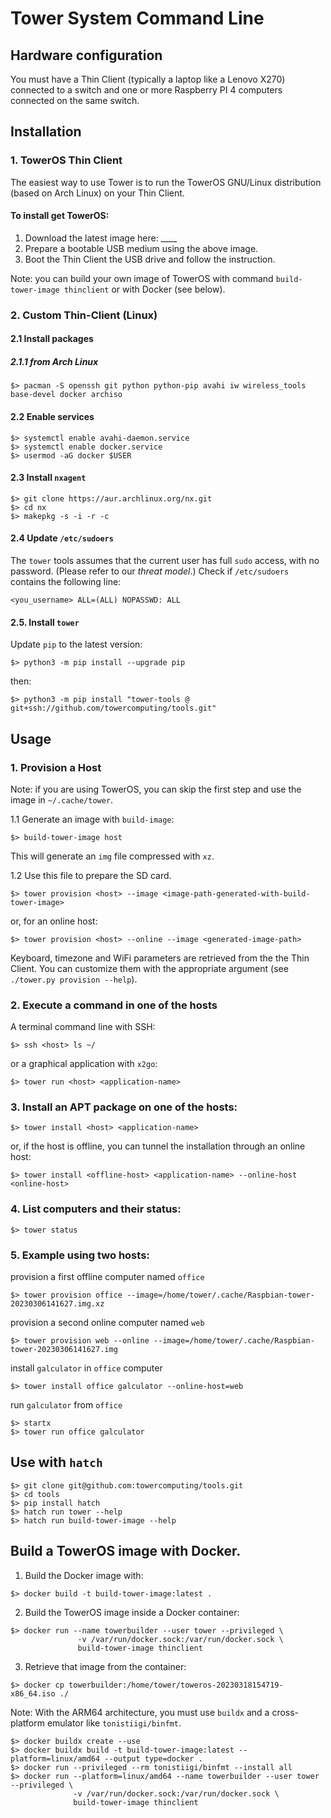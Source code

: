 # Tower System Command Line

## Hardware configuration

You must have a Thin Client (typically a laptop like a Lenovo X270) connected to a switch and one or more Raspberry PI 4 computers connected on the same switch.

## Installation

### 1. TowerOS Thin Client

The easiest way to use Tower is to run the TowerOS GNU/Linux distribution (based on Arch Linux) on your Thin Client.

#### To install get TowerOS:
1. Download the latest image here: ____
2. Prepare a bootable USB medium using the above image.
3. Boot the Thin Client the USB drive and follow the instruction.

Note: you can build your own image of TowerOS with command `build-tower-image thinclient` or with Docker (see below).

### 2. Custom Thin-Client (Linux)

#### 2.1 Install packages

##### 2.1.1 from Arch Linux
```
$> pacman -S openssh git python python-pip avahi iw wireless_tools base-devel docker archiso
```

#### 2.2 Enable services

```
$> systemctl enable avahi-daemon.service
$> systemctl enable docker.service
$> usermod -aG docker $USER
```

#### 2.3 Install `nxagent`

```
$> git clone https://aur.archlinux.org/nx.git
$> cd nx
$> makepkg -s -i -r -c
```

#### 2.4 Update `/etc/sudoers`

The `tower` tools assumes that the current user has full `sudo` access, with no password. (Please refer to our *threat model*.)
Check if `/etc/sudoers` contains the following line:

```
<you_username> ALL=(ALL) NOPASSWD: ALL
```

#### 2.5. Install `tower`

Update `pip` to the latest version:

```
$> python3 -m pip install --upgrade pip
```

then:

```
$> python3 -m pip install "tower-tools @ git+ssh://github.com/towercomputing/tools.git"
```

## Usage

### 1. Provision a Host

Note: if you are using TowerOS, you can skip the first step and use the image in `~/.cache/tower`.

1.1 Generate an image with `build-image`:

```
$> build-tower-image host
```

This will generate an `img` file compressed with `xz`.

1.2 Use this file to prepare the SD card.

```
$> tower provision <host> --image <image-path-generated-with-build-tower-image>
```

or, for an online host:

```
$> tower provision <host> --online --image <generated-image-path>
```

Keyboard, timezone and WiFi parameters are retrieved from the the Thin Client. You can customize them with the appropriate argument (see `./tower.py provision --help`).


### 2. Execute a command in one of the hosts

A terminal command line with SSH:

```
$> ssh <host> ls ~/
```

or a graphical application with `x2go`:

```
$> tower run <host> <application-name>
```

###  3. Install an APT package on one of the hosts:

```
$> tower install <host> <application-name>
```

or, if the host is offline, you can tunnel the installation through an online host:

```
$> tower install <offline-host> <application-name> --online-host <online-host> 
```

### 4. List computers and their status:

```
$> tower status
```

### 5. Example using two hosts:

provision a first offline computer named `office`

```
$> tower provision office --image=/home/tower/.cache/Raspbian-tower-20230306141627.img.xz
```

provision a second online computer named `web`

```
$> tower provision web --online --image=/home/tower/.cache/Raspbian-tower-20230306141627.img
```

install `galculator` in `office` computer

```
$> tower install office galculator --online-host=web
```

run `galculator` from `office`

```
$> startx
$> tower run office galculator
```

## Use with `hatch`

```
$> git clone git@github.com:towercomputing/tools.git
$> cd tools
$> pip install hatch
$> hatch run tower --help
$> hatch run build-tower-image --help
```

## Build a TowerOS image with Docker.

1. Build the Docker image with:

```
$> docker build -t build-tower-image:latest .
```

2. Build the TowerOS image inside a Docker container:

```
$> docker run --name towerbuilder --user tower --privileged \
               -v /var/run/docker.sock:/var/run/docker.sock \
               build-tower-image thinclient
```

3. Retrieve that image from the container:

```
$> docker cp towerbuilder:/home/tower/toweros-20230318154719-x86_64.iso ./
```

Note: With the ARM64 architecture, you must use `buildx` and a cross-platform emulator like `tonistiigi/binfmt`.

```
$> docker buildx create --use
$> docker buildx build -t build-tower-image:latest --platform=linux/amd64 --output type=docker .
$> docker run --privileged --rm tonistiigi/binfmt --install all
$> docker run --platform=linux/amd64 --name towerbuilder --user tower --privileged \
              -v /var/run/docker.sock:/var/run/docker.sock \
              build-tower-image thinclient
```
